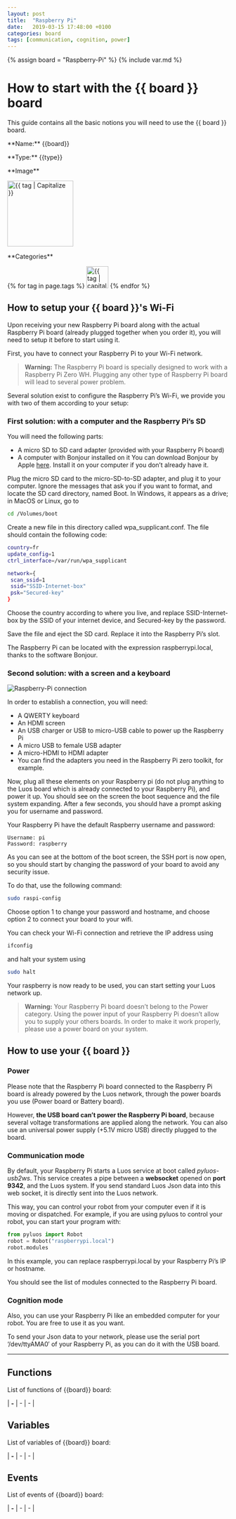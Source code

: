 ```yaml
---
layout: post
title:  "Raspberry Pi"
date:   2019-03-15 17:48:00 +0100
categories: board
tags: [communication, cognition, power]
---
```

{% assign board = "Raspberry-Pi" %}
{% include var.md %}

# How to start with the {{ board }} board

This guide contains all the basic notions you will need to use the {{ board }} board.

<div class="sheet" markdown="1">
<p class="sheet-title" markdown="1">**Name:** {{board}}</p>
<p class="sheet-title" markdown="1">**Type:** {{type}}</p>
<p class="sheet-title" markdown="1">**Image**</p>
<p class="indent" markdown="1"><img height="150" src="/assets/img/{{ module | downcase }}-module.png" alt="{{ tag | Capitalize }}"></p>
<p class="sheet-title" markdown="1">**Categories**</p>
<p class="indent" markdown="1">
{% for tag in page.tags %}
  <a href="{{ "/" | absolute_url }}tags.html"><img height="50" src="/assets/img/sticker-{{ tag }}.png" alt="{{ tag | capitalize }}"></a>
{% endfor %}
</p>
</div>

## How to setup your {{ board }}'s Wi-Fi

Upon receiving your new Raspberry Pi board along with the actual Raspberry Pi board (already plugged together when you order it), you will need to setup it before to start using it.

First, you have to connect your Raspberry Pi to your Wi-Fi network.

> **Warning:** The Raspberry Pi board is specially designed to work with a Raspberry Pi Zero WH. Plugging any other type of Raspberry Pi board will lead to several power problem.


Several solution exist to configure the Raspberry Pi’s Wi-Fi, we provide you with two of them according to your setup:

### First solution: with a computer and the Raspberry Pi’s SD
You will need the following parts:

 - A micro SD to SD card adapter (provided with your Raspberry Pi board)
 - A computer with Bonjour installed on it
You can download Bonjour by Apple [here](https://support.apple.com/kb/DL999). Install it on your computer if you don’t already have it.

Plug the micro SD card to the micro-SD-to-SD adapter, and plug it to your computer. Ignore the messages that ask you if you want to format, and locate the SD card directory, named Boot. In Windows, it appears as a drive; in MacOS or Linux, go to

```bash
cd /Volumes/boot
```

Create a new file in this directory called wpa_supplicant.conf. The file should contain the following code:

```bash
country=fr
update_config=1
ctrl_interface=/var/run/wpa_supplicant

network={
 scan_ssid=1
 ssid="SSID-Internet-box"
 psk="Secured-key"
}
```

Choose the country according to where you live, and replace SSID-Internet-box by the SSID of your internet device, and Secured-key by the password.

Save the file and eject the SD card. Replace it into the Raspberry Pi’s slot.

The Raspberry Pi can be located with the expression raspberrypi.local, thanks to the software Bonjour.

### Second solution: with a screen and a keyboard

![Raspberry-Pi connection](/assets/img/rpi-setup.jpg)

In order to establish a connection, you will need:

<ul>
<li>A QWERTY keyboard</li>
<li>An HDMI screen</li>
<li>An USB charger or USB to micro-USB cable to power up the Raspberry Pi</li>
<li>A micro USB to female USB adapter</li>
<li>A micro-HDMI to HDMI adapter</li>
<li>You can find the adapters you need in the Raspberry Pi zero toolkit, for example.</li>
</ul>

Now, plug all these elements on your Raspberry pi (do not plug anything to the Luos board which is already connected to your Raspberry Pi), and power it up. You should see on the screen the boot sequence and the file system expanding. After a few seconds, you should have a prompt asking you for username and password.

Your Raspberry Pi have the default Raspberry username and password:

```
Username: pi
Password: raspberry
```

As you can see at the bottom of the boot screen, the SSH port is now open, so you should start by changing the password of your board to avoid any security issue.

To do that, use the following command:

```bash
sudo raspi-config
```

Choose option 1 to change your password and hostname, and choose option 2 to connect your board to your wifi.

You can check your Wi-Fi connection and retrieve the IP address using

```bash
ifconfig
```

and halt your system using

```bash
sudo halt
```

Your raspberry is now ready to be used, you can start setting your Luos network up.

> **Warning:** Your Raspberry Pi board doesn’t belong to the Power category. Using the power input of your Raspberry Pi doesn’t allow you to supply your others boards. In order to make it work properly, please use a power board on your system.

## How to use your {{ board }}

### Power
Please note that the Raspberry Pi board connected to the Raspberry Pi board is already powered by the Luos network, through the power boards you use (Power board or Battery board).

However, **the USB board can’t power the Raspberry Pi board**, because several voltage transformations are applied along the network. You can also use an universal power supply (+5.1V micro USB) directly plugged to the board.

### Communication mode
By default, your Raspberry Pi starts a Luos service at boot called *pyluos-usb2ws*. This service creates a pipe between a **websocket** opened on **port 9342**, and the Luos system. If you send standard Luos Json data into this web socket, it is directly sent into the Luos network.

This way, you can control your robot from your computer even if it is moving or dispatched. For example, if you are using pyluos to control your robot, you can start your program with:

```python
from pyluos import Robot
robot = Robot("raspberrypi.local")
robot.modules
```

In this example, you can replace raspberrypi.local by your Raspberry Pi’s IP or hostname.

You should see the list of modules connected to the Raspberry Pi board.


### Cognition mode
Also, you can use your Raspberry Pi like an embedded computer for your robot. You are free to use it as you want.

To send your Json data to your network, please use the serial port ‘/dev/ttyAMA0′ of your Raspberry Pi, as you can do it with the USB board.


----

## Functions
List of functions of {{board}} board:

| **-** | - | - |

## Variables
List of variables of {{board}} board:

| **-** | - | - |

## Events
List of events of {{board}} board:

| **-** | - | - |
